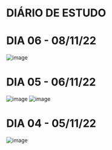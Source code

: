 # DIÁRIO DE ESTUDO

# DIA 06 - 08/11/22

![image](https://user-images.githubusercontent.com/76121782/200702264-77de7e24-4d4e-4300-bce4-aa451a369599.png)


# DIA 05 - 06/11/22

![image](https://user-images.githubusercontent.com/76121782/200194576-0b03f99f-240e-48df-9a04-cbe3f5868914.png)
![image](https://user-images.githubusercontent.com/76121782/200194610-e196320a-02cb-47b5-ab31-f87a30877d09.png)

# DIA  04 - 05/11/22

![image](https://user-images.githubusercontent.com/76121782/200194346-531f532e-dc8e-490e-972c-e3f983279cd4.png)

